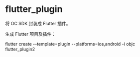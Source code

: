 # flutter_plugin
将 OC SDK 封装成 Flutter 插件。



生成 Flutter 项目及插件：

flutter create --template=plugin --platforms=ios,android -i objc flutter_plugin2

